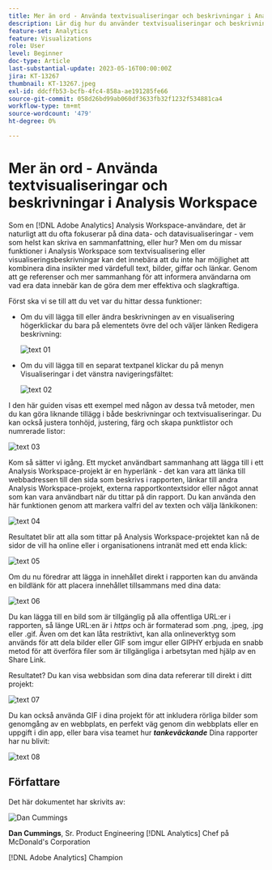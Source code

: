 ```yaml
---
title: Mer än ord - Använda textvisualiseringar och beskrivningar i Analysis Workspace
description: Lär dig hur du använder textvisualiseringar och beskrivningar i projekt för att skapa en mer prydlig Analysis Workspace för slutanvändarna.
feature-set: Analytics
feature: Visualizations
role: User
level: Beginner
doc-type: Article
last-substantial-update: 2023-05-16T00:00:00Z
jira: KT-13267
thumbnail: KT-13267.jpeg
exl-id: ddcffb53-bcfb-4fc4-858a-ae191285fe66
source-git-commit: 058d26bd99ab060df3633fb32f1232f534881ca4
workflow-type: tm+mt
source-wordcount: '479'
ht-degree: 0%

---
```


# Mer än ord - Använda textvisualiseringar och beskrivningar i Analysis Workspace

Som en [!DNL Adobe Analytics] Analysis Workspace-användare, det är naturligt att du ofta fokuserar på dina data- och datavisualiseringar - vem som helst kan skriva en sammanfattning, eller hur? Men om du missar funktioner i Analysis Workspace som textvisualisering eller visualiseringsbeskrivningar kan det innebära att du inte har möjlighet att kombinera dina insikter med värdefull text, bilder, giffar och länkar. Genom att ge referenser och mer sammanhang för att informera användarna om vad era data innebär kan de göra dem mer effektiva och slagkraftiga.

Först ska vi se till att du vet var du hittar dessa funktioner:

- Om du vill lägga till eller ändra beskrivningen av en visualisering högerklickar du bara på elementets övre del och väljer länken Redigera beskrivning:

  ![text 01](assets/t01.png)


- Om du vill lägga till en separat textpanel klickar du på menyn Visualiseringar i det vänstra navigeringsfältet:

  ![text 02](assets/t02.png)

I den här guiden visas ett exempel med någon av dessa två metoder, men du kan göra liknande tillägg i både beskrivningar och textvisualiseringar. Du kan också justera tonhöjd, justering, färg och skapa punktlistor och numrerade listor:

![text 03](assets/t03.png)

Kom så sätter vi igång. Ett mycket användbart sammanhang att lägga till i ett Analysis Workspace-projekt är en hyperlänk - det kan vara att länka till webbadressen till den sida som beskrivs i rapporten, länkar till andra Analysis Workspace-projekt, externa rapportkontextsidor eller något annat som kan vara användbart när du tittar på din rapport. Du kan använda den här funktionen genom att markera valfri del av texten och välja länkikonen:

![text 04](assets/t04.png)

Resultatet blir att alla som tittar på Analysis Workspace-projektet kan nå de sidor de vill ha online eller i organisationens intranät med ett enda klick:

![text 05](assets/t05.png)

Om du nu föredrar att lägga in innehållet direkt i rapporten kan du använda en bildlänk för att placera innehållet tillsammans med dina data:

![text 06](assets/t06.png)

Du kan lägga till en bild som är tillgänglig på alla offentliga URL:er i rapporten, så länge URL:en är i *https* och är formaterad som .png, .jpeg, .jpg eller .gif. Även om det kan låta restriktivt, kan alla onlineverktyg som används för att dela bilder eller GIF som imgur eller GIPHY erbjuda en snabb metod för att överföra filer som är tillgängliga i arbetsytan med hjälp av en Share Link.

Resultatet? Du kan visa webbsidan som dina data refererar till direkt i ditt projekt:

![text 07](assets/t07.png)

Du kan också använda GIF i dina projekt för att inkludera rörliga bilder som genomgång av en webbplats, en perfekt väg genom din webbplats eller en uppgift i din app, eller bara visa teamet hur ***tankeväckande*** Dina rapporter har nu blivit:

![text 08](assets/t08.png)

## Författare

Det här dokumentet har skrivits av:

![Dan Cummings](assets/text09.png)

**Dan Cummings**, Sr. Product Engineering [!DNL Analytics] Chef på McDonald&#39;s Corporation

[!DNL Adobe Analytics] Champion
